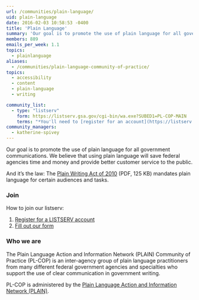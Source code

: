 ```yaml
---
url: /communities/plain-language/
uid: plain-language
date: 2016-02-03 10:58:53 -0400
title: 'Plain Language'
summary: 'Our goal is to promote the use of plain language for all government communications.'
members: 889
emails_per_week: 1.1
topics:
  - plainlanguage
aliases:
  - /communities/plain-language-community-of-practice/
topics:
  - accessibility
  - content
  - plain-language
  - writing

community_list:
  - type: "listserv"
    form: https://listserv.gsa.gov/cgi-bin/wa.exe?SUBED1=PL-COP-MAIN
    terms: "*You'll need to [register for an account](https://listserv.gsa.gov/cgi-bin/wa.exe?GETPW1=SUBED1%3DPL-COP-MAIN&X=&Y=) before filling out our form. Anyone with a .gov or .mil email address is eligible to join."
community_managers:
  - katherine-spivey
---
```


Our goal is to promote the use of plain language for all government communications. We believe that using plain language will save federal agencies time and money and provide better customer service to the public.

And it’s the law: The [Plain Writing Act of 2010](https://www.gpo.gov/fdsys/pkg/PLAW-111publ274/pdf/PLAW-111publ274.pdf) (PDF, 125 KB) mandates plain language for certain audiences and tasks.

### Join

How to join our listserv:

1. [Register for a LISTSERV account](https://listserv.gsa.gov/cgi-bin/wa.exe?GETPW1=SUBED1%3DPL-COP-MAIN&X=&Y=)
2. [Fill out our form](https://listserv.gsa.gov/cgi-bin/wa.exe?SUBED1=PL-COP-MAIN)


### Who we are

The Plain Language Action and Information Network (PLAIN) Community of Practice (PL-COP) is an inter-agency group of plain language practitioners from many different federal government agencies and specialties who support the use of clear communication in government writing.

PL-COP is administered by the [Plain Language Action and Information Network (PLAIN)](http://www.plainlanguage.gov/).
